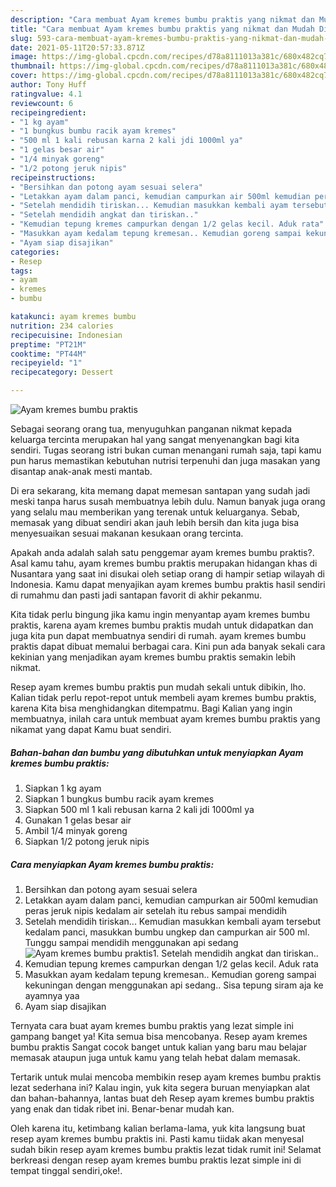 ```yaml
---
description: "Cara membuat Ayam kremes bumbu praktis yang nikmat dan Mudah Dibuat"
title: "Cara membuat Ayam kremes bumbu praktis yang nikmat dan Mudah Dibuat"
slug: 593-cara-membuat-ayam-kremes-bumbu-praktis-yang-nikmat-dan-mudah-dibuat
date: 2021-05-11T20:57:33.871Z
image: https://img-global.cpcdn.com/recipes/d78a8111013a381c/680x482cq70/ayam-kremes-bumbu-praktis-foto-resep-utama.jpg
thumbnail: https://img-global.cpcdn.com/recipes/d78a8111013a381c/680x482cq70/ayam-kremes-bumbu-praktis-foto-resep-utama.jpg
cover: https://img-global.cpcdn.com/recipes/d78a8111013a381c/680x482cq70/ayam-kremes-bumbu-praktis-foto-resep-utama.jpg
author: Tony Huff
ratingvalue: 4.1
reviewcount: 6
recipeingredient:
- "1 kg ayam"
- "1 bungkus bumbu racik ayam kremes"
- "500 ml 1 kali rebusan karna 2 kali jdi 1000ml ya"
- "1 gelas besar air"
- "1/4 minyak goreng"
- "1/2 potong jeruk nipis"
recipeinstructions:
- "Bersihkan dan potong ayam sesuai selera"
- "Letakkan ayam dalam panci, kemudian campurkan air 500ml kemudian peras jeruk nipis kedalam air setelah itu rebus sampai mendidih"
- "Setelah mendidih tiriskan... Kemudian masukkan kembali ayam tersebut kedalam panci, masukkan bumbu ungkep dan campurkan air 500 ml. Tunggu sampai mendidih menggunakan api sedang"
- "Setelah mendidih angkat dan tiriskan.."
- "Kemudian tepung kremes campurkan dengan 1/2 gelas kecil. Aduk rata"
- "Masukkan ayam kedalam tepung kremesan.. Kemudian goreng sampai kekuningan dengan menggunakan api sedang.. Sisa tepung siram aja ke ayamnya yaa"
- "Ayam siap disajikan"
categories:
- Resep
tags:
- ayam
- kremes
- bumbu

katakunci: ayam kremes bumbu 
nutrition: 234 calories
recipecuisine: Indonesian
preptime: "PT21M"
cooktime: "PT44M"
recipeyield: "1"
recipecategory: Dessert

---
```



![Ayam kremes bumbu praktis](https://img-global.cpcdn.com/recipes/d78a8111013a381c/680x482cq70/ayam-kremes-bumbu-praktis-foto-resep-utama.jpg)

Sebagai seorang orang tua, menyuguhkan panganan nikmat kepada keluarga tercinta merupakan hal yang sangat menyenangkan bagi kita sendiri. Tugas seorang istri bukan cuman menangani rumah saja, tapi kamu pun harus memastikan kebutuhan nutrisi terpenuhi dan juga masakan yang disantap anak-anak mesti mantab.

Di era  sekarang, kita memang dapat memesan santapan yang sudah jadi meski tanpa harus susah membuatnya lebih dulu. Namun banyak juga orang yang selalu mau memberikan yang terenak untuk keluarganya. Sebab, memasak yang dibuat sendiri akan jauh lebih bersih dan kita juga bisa menyesuaikan sesuai makanan kesukaan orang tercinta. 



Apakah anda adalah salah satu penggemar ayam kremes bumbu praktis?. Asal kamu tahu, ayam kremes bumbu praktis merupakan hidangan khas di Nusantara yang saat ini disukai oleh setiap orang di hampir setiap wilayah di Indonesia. Kamu dapat menyajikan ayam kremes bumbu praktis hasil sendiri di rumahmu dan pasti jadi santapan favorit di akhir pekanmu.

Kita tidak perlu bingung jika kamu ingin menyantap ayam kremes bumbu praktis, karena ayam kremes bumbu praktis mudah untuk didapatkan dan juga kita pun dapat membuatnya sendiri di rumah. ayam kremes bumbu praktis dapat dibuat memalui berbagai cara. Kini pun ada banyak sekali cara kekinian yang menjadikan ayam kremes bumbu praktis semakin lebih nikmat.

Resep ayam kremes bumbu praktis pun mudah sekali untuk dibikin, lho. Kalian tidak perlu repot-repot untuk membeli ayam kremes bumbu praktis, karena Kita bisa menghidangkan ditempatmu. Bagi Kalian yang ingin membuatnya, inilah cara untuk membuat ayam kremes bumbu praktis yang nikamat yang dapat Kamu buat sendiri.

<!--inarticleads1-->

##### Bahan-bahan dan bumbu yang dibutuhkan untuk menyiapkan Ayam kremes bumbu praktis:

1. Siapkan 1 kg ayam
1. Siapkan 1 bungkus bumbu racik ayam kremes
1. Siapkan 500 ml 1 kali rebusan karna 2 kali jdi 1000ml ya
1. Gunakan 1 gelas besar air
1. Ambil 1/4 minyak goreng
1. Siapkan 1/2 potong jeruk nipis




<!--inarticleads2-->

##### Cara menyiapkan Ayam kremes bumbu praktis:

1. Bersihkan dan potong ayam sesuai selera
1. Letakkan ayam dalam panci, kemudian campurkan air 500ml kemudian peras jeruk nipis kedalam air setelah itu rebus sampai mendidih
1. Setelah mendidih tiriskan... Kemudian masukkan kembali ayam tersebut kedalam panci, masukkan bumbu ungkep dan campurkan air 500 ml. Tunggu sampai mendidih menggunakan api sedang
<img src="https://img-global.cpcdn.com/steps/4e60f7fb62c390a6/160x128cq70/ayam-kremes-bumbu-praktis-langkah-memasak-3-foto.jpg" alt="Ayam kremes bumbu praktis">1. Setelah mendidih angkat dan tiriskan..
1. Kemudian tepung kremes campurkan dengan 1/2 gelas kecil. Aduk rata
1. Masukkan ayam kedalam tepung kremesan.. Kemudian goreng sampai kekuningan dengan menggunakan api sedang.. Sisa tepung siram aja ke ayamnya yaa
1. Ayam siap disajikan




Ternyata cara buat ayam kremes bumbu praktis yang lezat simple ini gampang banget ya! Kita semua bisa mencobanya. Resep ayam kremes bumbu praktis Sangat cocok banget untuk kalian yang baru mau belajar memasak ataupun juga untuk kamu yang telah hebat dalam memasak.

Tertarik untuk mulai mencoba membikin resep ayam kremes bumbu praktis lezat sederhana ini? Kalau ingin, yuk kita segera buruan menyiapkan alat dan bahan-bahannya, lantas buat deh Resep ayam kremes bumbu praktis yang enak dan tidak ribet ini. Benar-benar mudah kan. 

Oleh karena itu, ketimbang kalian berlama-lama, yuk kita langsung buat resep ayam kremes bumbu praktis ini. Pasti kamu tiidak akan menyesal sudah bikin resep ayam kremes bumbu praktis lezat tidak rumit ini! Selamat berkreasi dengan resep ayam kremes bumbu praktis lezat simple ini di tempat tinggal sendiri,oke!.

